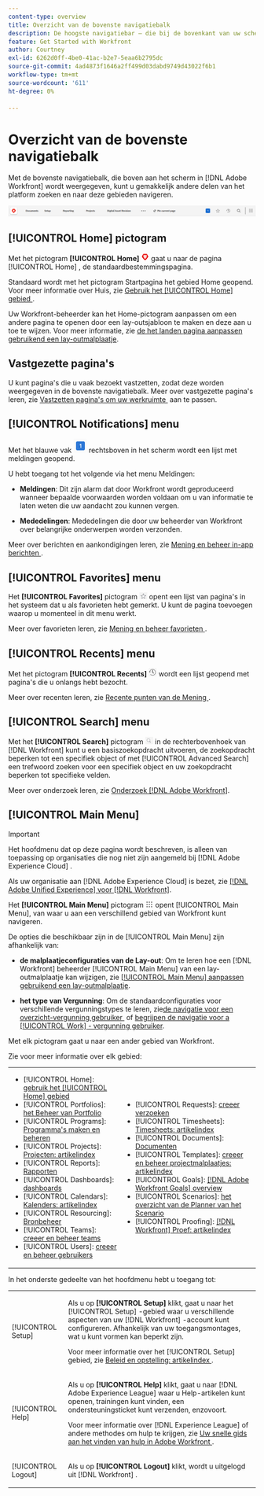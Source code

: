 ```yaml
---
content-type: overview
title: Overzicht van de bovenste navigatiebalk
description: De hoogste navigatiebar — die bij de bovenkant van uw scherm in  [!DNL Adobe Workfront]  verschijnt — staat u toe om gemakkelijk naar andere gebieden van het platform te vinden en te navigeren.
feature: Get Started with Workfront
author: Courtney
exl-id: 6262d0ff-4be0-41ac-b2e7-5eaa6b2795dc
source-git-commit: 4ad4873f1646a2ff499d03dabd9749d43022f6b1
workflow-type: tm+mt
source-wordcount: '611'
ht-degree: 0%

---
```


# Overzicht van de bovenste navigatiebalk

<!--Audited: 01/2024-->

Met de bovenste navigatiebalk, die boven aan het scherm in [!DNL Adobe Workfront] wordt weergegeven, kunt u gemakkelijk andere delen van het platform zoeken en naar deze gebieden navigeren.

![&#x200B; Hoogste navigatiebar &#x200B;](assets/global-navigation-bar.png)

## [!UICONTROL Home] pictogram

Met het pictogram **[!UICONTROL Home]** ![](assets/home-icon.png) gaat u naar de pagina [!UICONTROL Home] , de standaardbestemmingspagina.

Standaard wordt met het pictogram Startpagina het gebied Home geopend. Voor meer informatie over Huis, zie [&#x200B; Gebruik het [!UICONTROL Home] gebied &#x200B;](../../workfront-basics/using-home/using-the-home-area/use-the-home-area.md).

Uw Workfront-beheerder kan het Home-pictogram aanpassen om een andere pagina te openen door een lay-outsjabloon te maken en deze aan u toe te wijzen. Voor meer informatie, zie [&#x200B; de het landen pagina aanpassen gebruikend een lay-outmalplaatje &#x200B;](/help/quicksilver/administration-and-setup/customize-workfront/use-layout-templates/customize-landing-page.md).

## Vastgezette pagina&#39;s

U kunt pagina&#39;s die u vaak bezoekt vastzetten, zodat deze worden weergegeven in de bovenste navigatiebalk. Meer over vastgezette pagina&#39;s leren, zie [&#x200B; Vastzetten pagina&#39;s om uw werkruimte &#x200B;](../../workfront-basics/the-new-workfront-experience/pin-pages.md) aan te passen.

<!--
## [!UICONTROL Help] menu

The **[!UICONTROL Help]** menu allows you to search for help with a specific task, find more information on using [!DNL Workfront], view content related to the page you are currently on, or submit feedback about your experience.

To learn more about the Help menu, see [Access [!DNL Adobe Workfront] help](../../workfront-basics/navigate-workfront/workfront-navigation/access-workfront-help.md).
-->

## [!UICONTROL Notifications] menu

Met het blauwe vak ![](assets/notifications-icon.png) rechtsboven in het scherm wordt een lijst met meldingen geopend.

U hebt toegang tot het volgende via het menu Meldingen:

* **Meldingen**: Dit zijn alarm dat door Workfront wordt geproduceerd wanneer bepaalde voorwaarden worden voldaan om u van informatie te laten weten die uw aandacht zou kunnen vergen.

* **Mededelingen**: Mededelingen die door uw beheerder van Workfront over belangrijke onderwerpen worden verzonden.

Meer over berichten en aankondigingen leren, zie [&#x200B; Mening en beheer in-app berichten &#x200B;](../../workfront-basics/using-notifications/view-and-manage-in-app-notifications.md).

## [!UICONTROL Favorites] menu

Het **[!UICONTROL Favorites]** pictogram ![&#x200B; Favorieten &#x200B;](assets/favorites-icon-62x55.png) opent een lijst van pagina&#39;s in het systeem dat u als favorieten hebt gemerkt. U kunt de pagina toevoegen waarop u momenteel in dit menu werkt.

Meer over favorieten leren, zie [&#x200B; Mening en beheer favorieten &#x200B;](../../workfront-basics/navigate-workfront/recent-and-favorites/view-and-manage-favorites.md).

## [!UICONTROL Recents] menu

Met het pictogram **[!UICONTROL Recents]** ![[!UICONTROL Recents]](assets/recents-icon-40x43.png) wordt een lijst geopend met pagina&#39;s die u onlangs hebt bezocht.

Meer over recenten leren, zie [&#x200B; Recente punten van de Mening &#x200B;](../../workfront-basics/navigate-workfront/recent-and-favorites/view-recent-items.md).

## [!UICONTROL Search] menu

Met het **[!UICONTROL Search]** pictogram ![](assets/search-icon.png) in de rechterbovenhoek van [!DNL Workfront] kunt u een basiszoekopdracht uitvoeren, de zoekopdracht beperken tot een specifiek object of met [!UICONTROL Advanced Search] een trefwoord zoeken voor een specifiek object en uw zoekopdracht beperken tot specifieke velden.

Meer over onderzoek leren, zie [&#x200B; Onderzoek  [!DNL Adobe Workfront]](../../workfront-basics/navigate-workfront/search/search-workfront.md).

## [!UICONTROL Main Menu]

>[!IMPORTANT]
>
>Het hoofdmenu dat op deze pagina wordt beschreven, is alleen van toepassing op organisaties die nog niet zijn aangemeld bij [!DNL Adobe Experience Cloud] .
>
> Als uw organisatie aan [!DNL Adobe Experience Cloud] is bezet, zie [[!DNL Adobe Unified Experience]  voor  [!DNL Workfront]](/help/quicksilver/workfront-basics/navigate-workfront/workfront-navigation/adobe-unified-experience.md).

Het **[!UICONTROL Main Menu]** pictogram ![&#x200B; Belangrijkste Menu &#x200B;](assets/main-menu-icon.png) opent [!UICONTROL Main Menu], van waar u aan een verschillend gebied van Workfront kunt navigeren.

De opties die beschikbaar zijn in de [!UICONTROL Main Menu] zijn afhankelijk van:

* **de malplaatjeconfiguraties van de Lay-out**: Om te leren hoe een [!DNL Workfront] beheerder [!UICONTROL Main Menu] van een lay-outmalplaatje kan wijzigen, zie [&#x200B; [!UICONTROL Main Menu] aanpassen gebruikend een lay-outmalplaatje &#x200B;](../../administration-and-setup/customize-workfront/use-layout-templates/customize-main-menu.md).

* **het type van Vergunning**: Om de standaardconfiguraties voor verschillende vergunningstypes te leren, zie [&#x200B; de navigatie voor een overzicht-vergunning gebruiker &#x200B;](../../workfront-basics/navigate-workfront/workfront-navigation/reviewer-global-navigation-bar.md) of [&#x200B; begrijpen de navigatie voor a [!UICONTROL Work] - vergunning gebruiker &#x200B;](../../workfront-basics/navigate-workfront/workfront-navigation/worker-global-navigation-bar.md).

Met elk pictogram gaat u naar een ander gebied van Workfront.

Zie voor meer informatie over elk gebied:

<!--
<p data-mc-conditions="QuicksilverOrClassic.Draft mode">(NOTE: Update screenshot and add icons for new products/features.)</p>
-->

<table style="table-layout:auto"> 
 <col> 
 <col> 
 <tbody> 
  <tr> 
   <td> 
    <ul> 
     <li>[!UICONTROL Home]: <a href="../../workfront-basics/using-home/using-the-home-area/use-the-home-area.md" class="MCXref xref"> gebruik het [!UICONTROL Home] gebied </a></li> 
     <li>[!UICONTROL Portfolios]: <a href="../../manage-work/portfolios/portfolio-management-overview.md" class="MCXref xref"> het Beheer van Portfolio </a></li> 
     <li>[!UICONTROL Programs]: <a href="../../manage-work/portfolios/create-and-manage-programs/create-and-manage-programs.md" class="MCXref xref"> Programma's maken en beheren </a></li> 
     <li>[!UICONTROL Projects]: <a href="../../manage-work/projects/projects-overview.md" class="MCXref xref"> Projecten: artikelindex </a></li> 
     <li>[!UICONTROL Reports]: <a href="../../reports-and-dashboards/reports/reports-overview.md" class="MCXref xref"> Rapporten </a></li> 
     <li>[!UICONTROL Dashboards]: <a href="../../reports-and-dashboards/dashboards/dashboards-overview.md" class="MCXref xref"> dashboards </a></li> 
     <li>[!UICONTROL Calendars]: <a href="../../reports-and-dashboards/reports/calendars/calendars.md" class="MCXref xref"> Kalenders: artikelindex </a></li> 
     <li>[!UICONTROL Resourcing]: <a href="../../resource-mgmt/resource-mgmt-overview/resource-management-overview.md" class="MCXref xref"> Bronbeheer </a></li> 
     <li>[!UICONTROL Teams]: <a href="../../people-teams-and-groups/create-and-manage-teams/create-and-mange-teams.md" class="MCXref xref"> creeer en beheer teams </a></li> 
     <li>[!UICONTROL Users]: <a href="../../administration-and-setup/add-users/create-and-manage-users/create-and-manage-users.md" class="MCXref xref"> creeer en beheer gebruikers </a></li> 
    </ul> </td> 
   <td> 
    <ul> 
     <li>[!UICONTROL Requests]: <a href="../../manage-work/requests/create-requests/create-requests.md" class="MCXref xref"> creeer verzoeken </a></li> 
     <li>[!UICONTROL Timesheets]: <a href="../../timesheets/timesheets-all.md" class="MCXref xref"> Timesheets: artikelindex </a></li> 
     <li>[!UICONTROL Documents]: <a href="../../documents/documents-overview.md" class="MCXref xref"> Documenten </a></li> 
     <li>[!UICONTROL Templates]: <a href="../../manage-work/projects/create-and-manage-templates/create-manage-templates.md" class="MCXref xref"> creeer en beheer projectmalplaatjes: artikelindex </a></li> 
     <li>[!UICONTROL Goals]: <a href="../../workfront-goals/goal-management/wf-goals-overview.md" class="MCXref xref">[!DNL Adobe Workfront Goals] overview </a></li> 
     <li>[!UICONTROL Scenarios]: <a href="../../scenario-planner/scenario-planner-overview.md" class="MCXref xref"> het overzicht van de Planner van het Scenario </a></li> 
     <li>[!UICONTROL Proofing]: <a href="../../workfront-proof/workfront-proof.md" class="MCXref xref">[!DNL Workfront] Proef: artikelindex </a></li> 
    </ul> </td> 
  </tr> 
 </tbody> 
</table>

In het onderste gedeelte van het hoofdmenu hebt u toegang tot:

<table style="table-layout:auto"> 
 <col> 
 <col> 
 <tbody> 
  <tr> 
   <td> <p class="bold">[!UICONTROL Setup]</p> </td> 
   <td> <p>Als u op <b>[!UICONTROL Setup]</b> klikt, gaat u naar het [!UICONTROL Setup] -gebied waar u verschillende aspecten van uw [!DNL Workfront] -account kunt configureren. Afhankelijk van uw toegangsmontages, wat u kunt vormen kan beperkt zijn.</p> <p>Voor meer informatie over het [!UICONTROL Setup] gebied, zie <a href="../../administration-and-setup/administration-and-setup.md" class="MCXref xref"> Beleid en opstelling: artikelindex </a>.</p> </td> 
  </tr> 
  <tr> 
   <td> <p class="bold">[!UICONTROL Help]</p> </td> 
   <td> <p>Als u op <b>[!UICONTROL Help]</b> klikt, gaat u naar [!DNL Adobe Experience League] waar u Help-artikelen kunt openen, trainingen kunt vinden, een ondersteuningsticket kunt verzenden, enzovoort.</p> <p>Voor meer informatie over [!DNL Experience League] of andere methodes om hulp te krijgen, zie <a href="../../workfront-basics/tips-tricks-and-troubleshooting/guide-for-help-in-workfront.md" class="MCXref xref"> Uw snelle gids aan het vinden van hulp in Adobe Workfront </a>.</p> </td> 
  </tr>

<tr> 
   <td> <p class="bold">[!UICONTROL Logout]</p> </td> 
   <td>Als u op <b>[!UICONTROL Logout]</b> klikt, wordt u uitgelogd uit [!DNL Workfront] .</td> 
  </tr> 
 </tbody> 
</table>

